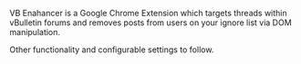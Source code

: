 VB Enahancer is a Google Chrome Extension which targets threads within vBulletin forums and removes posts from users on your ignore list via DOM manipulation.

Other functionality and configurable settings to follow.